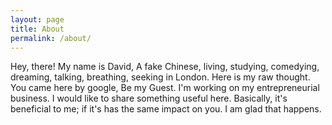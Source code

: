 ```yaml
---
layout: page
title: About
permalink: /about/
---
```


Hey, there!
My name is David, A fake Chinese, living, studying, comedying, dreaming, talking, breathing, seeking in London.
Here is my raw thought. You came here by google, Be my Guest. I'm working on my entrepreneurial business. 
I would like to share something useful here. Basically, it's beneficial to me; if it's has the same impact on you. I am glad that happens.








